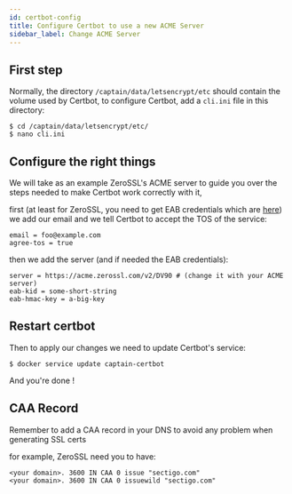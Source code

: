 ```yaml
---
id: certbot-config
title: Configure Certbot to use a new ACME Server
sidebar_label: Change ACME Server
---
```


## First step

Normally, the directory `/captain/data/letsencrypt/etc` should contain the volume used by Certbot,
to configure Certbot, add a `cli.ini` file in this directory:
```
$ cd /captain/data/letsencrypt/etc/
$ nano cli.ini
```

## Configure the right things

We will take as an example ZeroSSL's ACME server to guide you over the steps needed to make Certbot work correctly with it,

first (at least for ZeroSSL, you need to get EAB credentials which are [here](https://app.zerossl.com/developer)) we add our email and we tell Certbot to accept the TOS of the service:
```
email = foo@example.com
agree-tos = true
```

then we add the server (and if needed the EAB credentials):
```
server = https://acme.zerossl.com/v2/DV90 # (change it with your ACME server)
eab-kid = some-short-string
eab-hmac-key = a-big-key
```

## Restart certbot

Then to apply our changes we need to update Certbot's service:
```
$ docker service update captain-certbot
```

And you're done !

## CAA Record

Remember to add a CAA record in your DNS to avoid any problem when generating SSL certs

for example, ZeroSSL need you to have:
```
<your domain>. 3600 IN CAA 0 issue "sectigo.com"
<your domain>. 3600 IN CAA 0 issuewild "sectigo.com"
```
